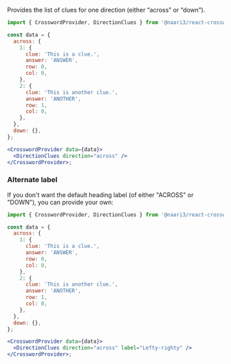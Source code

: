 Provides the list of clues for one direction (either “across” or “down”).

```jsx
import { CrosswordProvider, DirectionClues } from '@naari3/react-crossword-ja';

const data = {
  across: {
    1: {
      clue: 'This is a clue.',
      answer: 'ANSWER',
      row: 0,
      col: 0,
    },
    2: {
      clue: 'This is another clue.',
      answer: 'ANOTHER',
      row: 1,
      col: 0,
    },
  },
  down: {},
};

<CrosswordProvider data={data}>
  <DirectionClues direction="across" />
</CrosswordProvider>;
```

### Alternate label

If you don't want the default heading label (of either "ACROSS" or "DOWN"), you can provide your own:

```jsx
import { CrosswordProvider, DirectionClues } from '@naari3/react-crossword-ja';

const data = {
  across: {
    1: {
      clue: 'This is a clue.',
      answer: 'ANSWER',
      row: 0,
      col: 0,
    },
    2: {
      clue: 'This is another clue.',
      answer: 'ANOTHER',
      row: 1,
      col: 0,
    },
  },
  down: {},
};

<CrosswordProvider data={data}>
  <DirectionClues direction="across" label="Lefty-righty" />
</CrosswordProvider>;
```
